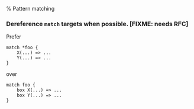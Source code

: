 % Pattern matching

### Dereference `match` targets when possible. [FIXME: needs RFC]

Prefer

~~~~ignore
match *foo {
    X(...) => ...
    Y(...) => ...
}
~~~~

over

~~~~ignore
match foo {
    box X(...) => ...
    box Y(...) => ...
}
~~~~

<!-- ### Clearly indicate important scopes. **[FIXME: needs RFC]** -->

<!-- If it is important that the destructor for a value be executed at a specific -->
<!-- time, clearly bind that value using a standalone `let` -->
